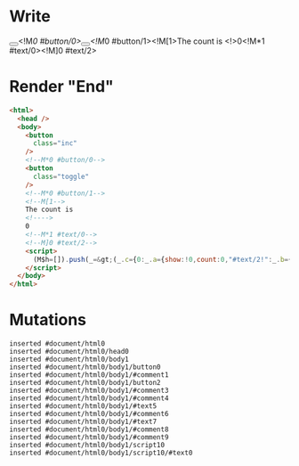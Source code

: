 # Write
  <button class=inc></button><!M*0 #button/0><button class=toggle></button><!M*0 #button/1><!M[1>The count is <!>0<!M*1 #text/0><!M]0 #text/2><script>(M$h=[]).push(_=>(_.c={0:_.a={show:!0,count:0,"#text/2!":_.b={}},1:_.b},_.a["#text/2("]=_._["packages/translator-tags/src/__tests__/fixtures/basic-conditional-counter-multiple-nodes/template.marko_1_renderer"](_.a),_.b._=_.a,_.c),[0,"packages/translator-tags/src/__tests__/fixtures/basic-conditional-counter-multiple-nodes/template.marko_0_show",0,"packages/translator-tags/src/__tests__/fixtures/basic-conditional-counter-multiple-nodes/template.marko_0_count",])</script>


# Render "End"
```html
<html>
  <head />
  <body>
    <button
      class="inc"
    />
    <!--M*0 #button/0-->
    <button
      class="toggle"
    />
    <!--M*0 #button/1-->
    <!--M[1-->
    The count is 
    <!---->
    0
    <!--M*1 #text/0-->
    <!--M]0 #text/2-->
    <script>
      (M$h=[]).push(_=&gt;(_.c={0:_.a={show:!0,count:0,"#text/2!":_.b={}},1:_.b},_.a["#text/2("]=_._["packages/translator-tags/src/__tests__/fixtures/basic-conditional-counter-multiple-nodes/template.marko_1_renderer"](_.a),_.b._=_.a,_.c),[0,"packages/translator-tags/src/__tests__/fixtures/basic-conditional-counter-multiple-nodes/template.marko_0_show",0,"packages/translator-tags/src/__tests__/fixtures/basic-conditional-counter-multiple-nodes/template.marko_0_count",])
    </script>
  </body>
</html>
```

# Mutations
```
inserted #document/html0
inserted #document/html0/head0
inserted #document/html0/body1
inserted #document/html0/body1/button0
inserted #document/html0/body1/#comment1
inserted #document/html0/body1/button2
inserted #document/html0/body1/#comment3
inserted #document/html0/body1/#comment4
inserted #document/html0/body1/#text5
inserted #document/html0/body1/#comment6
inserted #document/html0/body1/#text7
inserted #document/html0/body1/#comment8
inserted #document/html0/body1/#comment9
inserted #document/html0/body1/script10
inserted #document/html0/body1/script10/#text0
```